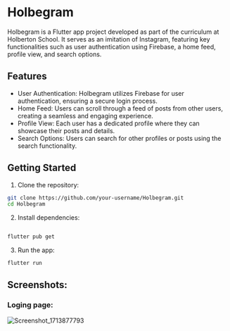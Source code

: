 # Holbegram

Holbegram is a Flutter app project developed as part of the curriculum at Holberton School. It serves as an imitation of Instagram, featuring key functionalities such as user authentication using Firebase, a home feed, profile view, and search options.

## Features

*   User Authentication: Holbegram utilizes Firebase for user authentication, ensuring a secure login process.
*   Home Feed: Users can scroll through a feed of posts from other users, creating a seamless and engaging      experience.
*   Profile View: Each user has a dedicated profile where they can showcase their posts and details.
*   Search Options: Users can search for other profiles or posts using the search functionality.

## Getting Started

1.    Clone the repository:

```bash
git clone https://github.com/your-username/Holbegram.git
cd Holbegram
```

2.    Install dependencies:

```bash

flutter pub get 
```
3.    Run the app:

```bash
flutter run
```


## Screenshots:
### Loging page:

![Screenshot_1713877793](https://github.com/moezabdelkefi/holbertonschool-holbegram/assets/113900578/bef674e5-8ea0-4926-a780-9634af2dce8d)
